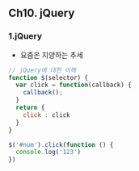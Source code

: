 ## Ch10. jQuery

### 1.jQuery  
- 요즘은 지양하는 추세

```javascript
// jQuery에 대한 이해
function $(selector) {
  var click = function(callback) {
    callback();
  }
  return {
    click : click
  }
}

$('#num').click(function () {
  console.log('123')
})
```

